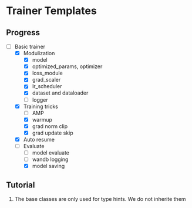 # Trainer Templates

## Progress

- [ ] Basic trainer
    - [x] Modulization
        - [x] model
        - [x] optimized_params, optimizer
        - [x] loss_module
        - [x] grad_scaler
        - [x] lr_scheduler
        - [x] dataset and dataloader
        - [ ] logger
    - [x] Training tricks
        - [ ] AMP
        - [x] warmup
        - [x] grad norm clip
        - [x] grad update skip
    - [x] Auto resume
    - [ ] Evaluate
        - [ ] model evaluate
        - [ ] wandb logging
        - [x] model saving

## Tutorial

1. The base classes are only used for type hints. We do not inherite them